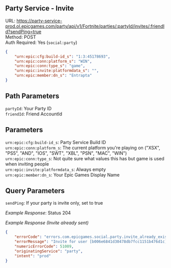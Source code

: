 ## Party Service - Invite

URL: https://party-service-prod.ol.epicgames.com/party/api/v1/Fortnite/parties/:partyId/invites/:friendId?sendPing=true \
Method: POST \
Auth Required: Yes (`social:party`)

```json
{
    "urn:epic:cfg:build-id_s": "1:3:45178693",
    "urn:epic:conn:platform_s": "WIN",
    "urn:epic:conn:type_s": "game",
    "urn:epic:invite:platformdata_s": "",
    "urn:epic:member:dn_s": "Entrapta"
}
```

## Path Parameters

`partyId`: Your Party ID <br/>
`friendId`: Friend AccountId

## Parameters

`urn:epic:cfg:build-id_s`: Party Service Build ID <br/>
`urn:epic:conn:platform_s`: The current platform you're playing on ("XSX", "PS5", "AND", "IOS", "SWT", "XBL", "PSN", "MAC", "WIN") <br/>
`urn:epic:conn:type_s`: Not quite sure what values this has but game is used when inviting people <br/>
`urn:epic:invite:platformdata_s`: Always empty <br/>
`urn:epic:member:dn_s`: Your Epic Games Display Name

## Query Parameters

`sendPing`: If your party is invite only, set to true

_Example Response_: Status 204

_Example Response (Invite already sent)_

```json
{
	"errorCode": "errors.com.epicgames.social.party.invite_already_exists",
	"errorMessage": "Invite for user [b006e6841d30478db7fcc1151b476d1c] to party [bc70d384c4fa41249e77342cfbbab56b] already exists.",
	"numericErrorCode": 51009,
	"originatingService": "party",
	"intent": "prod"
}
```